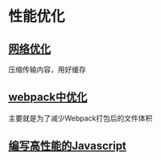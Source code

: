 # 性能优化

## [网络优化](网络优化.md)
压缩传输内容，用好缓存

## [webpack中优化](webpack中优化.md)
主要就是为了减少Webpack打包后的文件体积

## [编写高性能的Javascript](编写高性能的Javascript.md)

